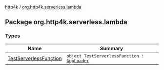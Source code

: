 [http4k](../index.md) / [org.http4k.serverless.lambda](./index.md)

## Package org.http4k.serverless.lambda

### Types

| Name | Summary |
|---|---|
| [TestServerlessFunction](-test-serverless-function/index.md) | `object TestServerlessFunction : `[`AppLoader`](../org.http4k.serverless/-app-loader.md) |
